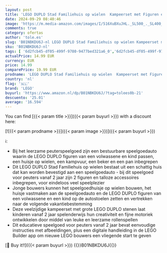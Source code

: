 ```yaml
---
layout: post
title: 'LEGO DUPLO Stad Familiehuis op wielen  Kampeerset met Figuren en een Speelgoed Auto voor Jongens en Meisjes vanaf 2 Jaar  Fijne Motoriek Ontwikkelen  Cadeau voor Peuters en Kleuters 10986'
date: 2024-09-29 08:40:46
image: 'https://m.media-amazon.com/images/I/516XuBXuJHL._SL500_._SL400_.jpg'
comments: true
category: ofertas
author: 'tole.es'
slug: 'B01NBKDU6J-nl LEGO DUPLO Stad Familiehuis op wielen Kampeerset met...'
sku: 'B01NBKDU6J-nl'
tags: [ '6d2fcb45-df05-499f-9780-9477bed321a6_0','6d2fcb45-df05-499f-9780-9477bed321a6_2601','6d2fcb45-df05-499f-9780-9477bed321a6_501','Arborist Merchandising Root','Bouw- & constructiespeelgoed','Bouwstenen & blokken','Educatief speelgoed','Montessori','Self Service','Sinterklaas','Special Features Stores','Speelgoed & spellen','lego','🇳🇱', ]
actualPrice: 14.99 EUR
currency: EUR
price: 14.99
comparePrice: 19.99 EUR
prodname: 'LEGO DUPLO Stad Familiehuis op wielen  Kampeerset met Figuren en een Speelgoed Auto voor Jongens en Meisjes vanaf 2 Jaar  Fijne Motoriek Ontwikkelen  Cadeau voor Peuters en Kleuters 10986'
country: 'nl'
flag: '🇳🇱'
brand: 'LEGO'
buyurl: 'https://www.amazon.nl/dp/B01NBKDU6J/?tag=tolees0b-21'
descuento: '25.01'
average: '16.594'
---
```


You can find [{{< param title >}}]({{< param buyurl >}}) with a discount here:

[![{{< param prodname >}}]({{< param image >}})]({{< param buyurl >}})

ℹ️:

- Bij het leerzame peuterspeelgoed zijn een bestuurbare speelgoedauto waarin de LEGO DUPLO figuren van een volwassene en kind passen, een huisje op wielen, een kampvuur, een beker en een pan inbegrepen
- Dit LEGO DUPLO Stad Familiehuis op wielen bestaat uit een schattig huis dat kan worden bevestigd aan een speelgoedauto - bij dit speelgoed voor peuters vanaf 2 jaar zijn 2 figuren en talloze accessoires inbegrepen, voor eindeloos veel speelplezier
- Jonge bouwers kunnen het speelgoedhuisje op wielen bouwen, het huisje vastmaken aan de speelgoedauto en de LEGO DUPLO figuren van een volwassene en een kind op de autostoelen zetten en vertrekken naar de volgende vakantiebestemming
- Deze veelzijdige kampeerset met grote LEGO DUPLO stenen laat kinderen vanaf 2 jaar spelenderwijs hun creativiteit en fijne motoriek ontwikkelen door middel van leuke en leerzame rollenspellen
- Dit educatieve speelgoed voor peuters vanaf 2 jaar bevat eenvoudige instructies met afbeeldingen, plus een digitale handleiding in de LEGO Builder app om nieuwe LEGO bouwers een vliegende start te geven

[🛒 Buy it!!]({{< param buyurl >}})
{{<world>}}B01NBKDU6J{{</world>}}
